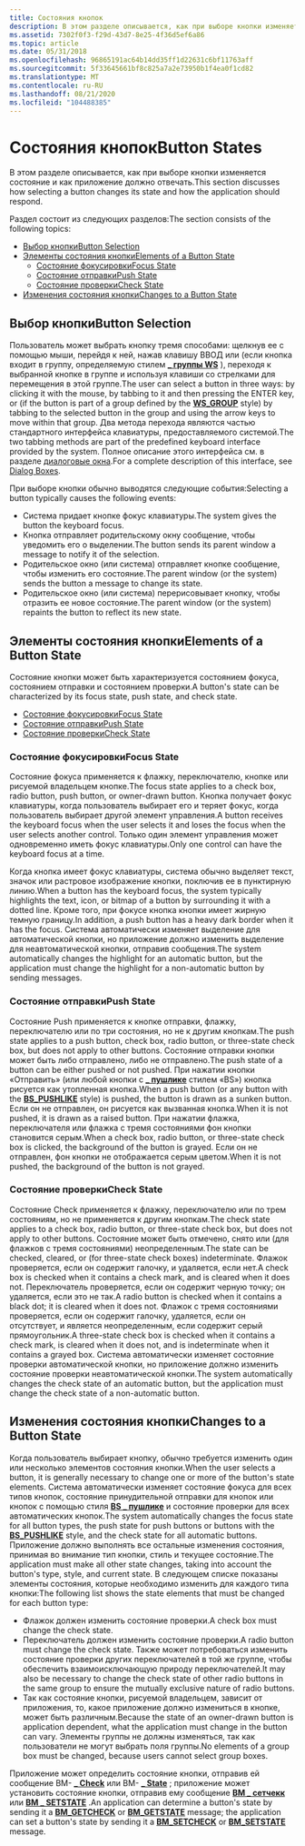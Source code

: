 ```yaml
---
title: Состояния кнопок
description: В этом разделе описывается, как при выборе кнопки изменяется состояние и как приложение должно отвечать.
ms.assetid: 7302f0f3-f29d-43d7-8e25-4f36d5ef6a86
ms.topic: article
ms.date: 05/31/2018
ms.openlocfilehash: 96865191ac64b14dd35ff1d22631c6bf11763aff
ms.sourcegitcommit: 5f33645661bf8c825a7a2e73950b1f4ea0f1cd82
ms.translationtype: MT
ms.contentlocale: ru-RU
ms.lasthandoff: 08/21/2020
ms.locfileid: "104488385"
---
```

# <a name="button-states"></a><span data-ttu-id="62806-103">Состояния кнопок</span><span class="sxs-lookup"><span data-stu-id="62806-103">Button States</span></span>

<span data-ttu-id="62806-104">В этом разделе описывается, как при выборе кнопки изменяется состояние и как приложение должно отвечать.</span><span class="sxs-lookup"><span data-stu-id="62806-104">This section discusses how selecting a button changes its state and how the application should respond.</span></span>

<span data-ttu-id="62806-105">Раздел состоит из следующих разделов:</span><span class="sxs-lookup"><span data-stu-id="62806-105">The section consists of the following topics:</span></span>

-   [<span data-ttu-id="62806-106">Выбор кнопки</span><span class="sxs-lookup"><span data-stu-id="62806-106">Button Selection</span></span>](#button-selection)
-   [<span data-ttu-id="62806-107">Элементы состояния кнопки</span><span class="sxs-lookup"><span data-stu-id="62806-107">Elements of a Button State</span></span>](#elements-of-a-button-state)
    -   [<span data-ttu-id="62806-108">Состояние фокусировки</span><span class="sxs-lookup"><span data-stu-id="62806-108">Focus State</span></span>](#focus-state)
    -   [<span data-ttu-id="62806-109">Состояние отправки</span><span class="sxs-lookup"><span data-stu-id="62806-109">Push State</span></span>](#push-state)
    -   [<span data-ttu-id="62806-110">Состояние проверки</span><span class="sxs-lookup"><span data-stu-id="62806-110">Check State</span></span>](#check-state)
-   [<span data-ttu-id="62806-111">Изменения состояния кнопки</span><span class="sxs-lookup"><span data-stu-id="62806-111">Changes to a Button State</span></span>](#changes-to-a-button-state)

## <a name="button-selection"></a><span data-ttu-id="62806-112">Выбор кнопки</span><span class="sxs-lookup"><span data-stu-id="62806-112">Button Selection</span></span>

<span data-ttu-id="62806-113">Пользователь может выбрать кнопку тремя способами: щелкнув ее с помощью мыши, перейдя к ней, нажав клавишу ВВОД или (если кнопка входит в группу, определяемую стилем [**\_ группы WS**](/windows/desktop/winmsg/window-styles) ), переходя к выбранной кнопке в группе и используя клавиши со стрелками для перемещения в этой группе.</span><span class="sxs-lookup"><span data-stu-id="62806-113">The user can select a button in three ways: by clicking it with the mouse, by tabbing to it and then pressing the ENTER key, or (if the button is part of a group defined by the [**WS\_GROUP**](/windows/desktop/winmsg/window-styles) style) by tabbing to the selected button in the group and using the arrow keys to move within that group.</span></span> <span data-ttu-id="62806-114">Два метода перехода являются частью стандартного интерфейса клавиатуры, предоставляемого системой.</span><span class="sxs-lookup"><span data-stu-id="62806-114">The two tabbing methods are part of the predefined keyboard interface provided by the system.</span></span> <span data-ttu-id="62806-115">Полное описание этого интерфейса см. в разделе [диалоговые окна](/windows/desktop/dlgbox/dialog-boxes).</span><span class="sxs-lookup"><span data-stu-id="62806-115">For a complete description of this interface, see [Dialog Boxes](/windows/desktop/dlgbox/dialog-boxes).</span></span>

<span data-ttu-id="62806-116">При выборе кнопки обычно выводятся следующие события:</span><span class="sxs-lookup"><span data-stu-id="62806-116">Selecting a button typically causes the following events:</span></span>

-   <span data-ttu-id="62806-117">Система придает кнопке фокус клавиатуры.</span><span class="sxs-lookup"><span data-stu-id="62806-117">The system gives the button the keyboard focus.</span></span>
-   <span data-ttu-id="62806-118">Кнопка отправляет родительскому окну сообщение, чтобы уведомить его о выделении.</span><span class="sxs-lookup"><span data-stu-id="62806-118">The button sends its parent window a message to notify it of the selection.</span></span>
-   <span data-ttu-id="62806-119">Родительское окно (или система) отправляет кнопке сообщение, чтобы изменить его состояние.</span><span class="sxs-lookup"><span data-stu-id="62806-119">The parent window (or the system) sends the button a message to change its state.</span></span>
-   <span data-ttu-id="62806-120">Родительское окно (или система) перерисовывает кнопку, чтобы отразить ее новое состояние.</span><span class="sxs-lookup"><span data-stu-id="62806-120">The parent window (or the system) repaints the button to reflect its new state.</span></span>

## <a name="elements-of-a-button-state"></a><span data-ttu-id="62806-121">Элементы состояния кнопки</span><span class="sxs-lookup"><span data-stu-id="62806-121">Elements of a Button State</span></span>

<span data-ttu-id="62806-122">Состояние кнопки может быть характеризуется состоянием фокуса, состоянием отправки и состоянием проверки.</span><span class="sxs-lookup"><span data-stu-id="62806-122">A button's state can be characterized by its focus state, push state, and check state.</span></span>

-   [<span data-ttu-id="62806-123">Состояние фокусировки</span><span class="sxs-lookup"><span data-stu-id="62806-123">Focus State</span></span>](#focus-state)
-   [<span data-ttu-id="62806-124">Состояние отправки</span><span class="sxs-lookup"><span data-stu-id="62806-124">Push State</span></span>](#push-state)
-   [<span data-ttu-id="62806-125">Состояние проверки</span><span class="sxs-lookup"><span data-stu-id="62806-125">Check State</span></span>](#check-state)

### <a name="focus-state"></a><span data-ttu-id="62806-126">Состояние фокусировки</span><span class="sxs-lookup"><span data-stu-id="62806-126">Focus State</span></span>

<span data-ttu-id="62806-127">Состояние фокуса применяется к флажку, переключателю, кнопке или рисуемой владельцем кнопке.</span><span class="sxs-lookup"><span data-stu-id="62806-127">The focus state applies to a check box, radio button, push button, or owner-drawn button.</span></span> <span data-ttu-id="62806-128">Кнопка получает фокус клавиатуры, когда пользователь выбирает его и теряет фокус, когда пользователь выбирает другой элемент управления.</span><span class="sxs-lookup"><span data-stu-id="62806-128">A button receives the keyboard focus when the user selects it and loses the focus when the user selects another control.</span></span> <span data-ttu-id="62806-129">Только один элемент управления может одновременно иметь фокус клавиатуры.</span><span class="sxs-lookup"><span data-stu-id="62806-129">Only one control can have the keyboard focus at a time.</span></span>

<span data-ttu-id="62806-130">Когда кнопка имеет фокус клавиатуры, система обычно выделяет текст, значок или растровое изображение кнопки, поключив ее в пунктирную линию.</span><span class="sxs-lookup"><span data-stu-id="62806-130">When a button has the keyboard focus, the system typically highlights the text, icon, or bitmap of a button by surrounding it with a dotted line.</span></span> <span data-ttu-id="62806-131">Кроме того, при фокусе кнопка кнопки имеет жирную темную границу.</span><span class="sxs-lookup"><span data-stu-id="62806-131">In addition, a push button has a heavy dark border when it has the focus.</span></span> <span data-ttu-id="62806-132">Система автоматически изменяет выделение для автоматической кнопки, но приложение должно изменить выделение для неавтоматической кнопки, отправив сообщения.</span><span class="sxs-lookup"><span data-stu-id="62806-132">The system automatically changes the highlight for an automatic button, but the application must change the highlight for a non-automatic button by sending messages.</span></span>

### <a name="push-state"></a><span data-ttu-id="62806-133">Состояние отправки</span><span class="sxs-lookup"><span data-stu-id="62806-133">Push State</span></span>

<span data-ttu-id="62806-134">Состояние Push применяется к кнопке отправки, флажку, переключателю или по три состояния, но не к другим кнопкам.</span><span class="sxs-lookup"><span data-stu-id="62806-134">The push state applies to a push button, check box, radio button, or three-state check box, but does not apply to other buttons.</span></span> <span data-ttu-id="62806-135">Состояние отправки кнопки может быть либо отправлено, либо не отправлено.</span><span class="sxs-lookup"><span data-stu-id="62806-135">The push state of a button can be either pushed or not pushed.</span></span> <span data-ttu-id="62806-136">При нажатии кнопки «Отправить» (или любой кнопки с [**\_ пушлике**](button-styles.md) стилем «BS») кнопка рисуется как утопленная кнопка.</span><span class="sxs-lookup"><span data-stu-id="62806-136">When a push button (or any button with the [**BS\_PUSHLIKE**](button-styles.md) style) is pushed, the button is drawn as a sunken button.</span></span> <span data-ttu-id="62806-137">Если он не отправлен, он рисуется как вызванная кнопка.</span><span class="sxs-lookup"><span data-stu-id="62806-137">When it is not pushed, it is drawn as a raised button.</span></span> <span data-ttu-id="62806-138">При нажатии флажка, переключателя или флажка с тремя состояниями фон кнопки становится серым.</span><span class="sxs-lookup"><span data-stu-id="62806-138">When a check box, radio button, or three-state check box is clicked, the background of the button is grayed.</span></span> <span data-ttu-id="62806-139">Если он не отправлен, фон кнопки не отображается серым цветом.</span><span class="sxs-lookup"><span data-stu-id="62806-139">When it is not pushed, the background of the button is not grayed.</span></span>

### <a name="check-state"></a><span data-ttu-id="62806-140">Состояние проверки</span><span class="sxs-lookup"><span data-stu-id="62806-140">Check State</span></span>

<span data-ttu-id="62806-141">Состояние Check применяется к флажку, переключателю или по трем состояниям, но не применяется к другим кнопкам.</span><span class="sxs-lookup"><span data-stu-id="62806-141">The check state applies to a check box, radio button, or three-state check box, but does not apply to other buttons.</span></span> <span data-ttu-id="62806-142">Состояние может быть отмечено, снято или (для флажков с тремя состояниями) неопределенным.</span><span class="sxs-lookup"><span data-stu-id="62806-142">The state can be checked, cleared, or (for three-state check boxes) indeterminate.</span></span> <span data-ttu-id="62806-143">Флажок проверяется, если он содержит галочку, и удаляется, если нет.</span><span class="sxs-lookup"><span data-stu-id="62806-143">A check box is checked when it contains a check mark, and is cleared when it does not.</span></span> <span data-ttu-id="62806-144">Переключатель проверяется, если он содержит черную точку; он удаляется, если это не так.</span><span class="sxs-lookup"><span data-stu-id="62806-144">A radio button is checked when it contains a black dot; it is cleared when it does not.</span></span> <span data-ttu-id="62806-145">Флажок с тремя состояниями проверяется, если он содержит галочку, удаляется, если он отсутствует, и является неопределенным, если содержит серый прямоугольник.</span><span class="sxs-lookup"><span data-stu-id="62806-145">A three-state check box is checked when it contains a check mark, is cleared when it does not, and is indeterminate when it contains a grayed box.</span></span> <span data-ttu-id="62806-146">Система автоматически изменяет состояние проверки автоматической кнопки, но приложение должно изменить состояние проверки неавтоматической кнопки.</span><span class="sxs-lookup"><span data-stu-id="62806-146">The system automatically changes the check state of an automatic button, but the application must change the check state of a non-automatic button.</span></span>

## <a name="changes-to-a-button-state"></a><span data-ttu-id="62806-147">Изменения состояния кнопки</span><span class="sxs-lookup"><span data-stu-id="62806-147">Changes to a Button State</span></span>

<span data-ttu-id="62806-148">Когда пользователь выбирает кнопку, обычно требуется изменить один или несколько элементов состояния кнопки.</span><span class="sxs-lookup"><span data-stu-id="62806-148">When the user selects a button, it is generally necessary to change one or more of the button's state elements.</span></span> <span data-ttu-id="62806-149">Система автоматически изменяет состояние фокуса для всех типов кнопок, состояние принудительной отправки для кнопок или кнопок с помощью стиля [**BS \_ пушлике**](button-styles.md) и состояние проверки для всех автоматических кнопок.</span><span class="sxs-lookup"><span data-stu-id="62806-149">The system automatically changes the focus state for all button types, the push state for push buttons or buttons with the [**BS\_PUSHLIKE**](button-styles.md) style, and the check state for all automatic buttons.</span></span> <span data-ttu-id="62806-150">Приложение должно выполнять все остальные изменения состояния, принимая во внимание тип кнопки, стиль и текущее состояние.</span><span class="sxs-lookup"><span data-stu-id="62806-150">The application must make all other state changes, taking into account the button's type, style, and current state.</span></span> <span data-ttu-id="62806-151">В следующем списке показаны элементы состояния, которые необходимо изменить для каждого типа кнопки:</span><span class="sxs-lookup"><span data-stu-id="62806-151">The following list shows the state elements that must be changed for each button type:</span></span>

-   <span data-ttu-id="62806-152">Флажок должен изменить состояние проверки.</span><span class="sxs-lookup"><span data-stu-id="62806-152">A check box must change the check state.</span></span>
-   <span data-ttu-id="62806-153">Переключатель должен изменить состояние проверки.</span><span class="sxs-lookup"><span data-stu-id="62806-153">A radio button must change the check state.</span></span> <span data-ttu-id="62806-154">Также может потребоваться изменить состояние проверки других переключателей в той же группе, чтобы обеспечить взаимоисключающую природу переключателей.</span><span class="sxs-lookup"><span data-stu-id="62806-154">It may also be necessary to change the check state of other radio buttons in the same group to ensure the mutually exclusive nature of radio buttons.</span></span>
-   <span data-ttu-id="62806-155">Так как состояние кнопки, рисуемой владельцем, зависит от приложения, то, какое приложение должно измениться в кнопке, может быть различным.</span><span class="sxs-lookup"><span data-stu-id="62806-155">Because the state of an owner-drawn button is application dependent, what the application must change in the button can vary.</span></span> <span data-ttu-id="62806-156">Элементы группы не должны изменяться, так как пользователи не могут выбрать поля группы.</span><span class="sxs-lookup"><span data-stu-id="62806-156">No elements of a group box must be changed, because users cannot select group boxes.</span></span>

<span data-ttu-id="62806-157">Приложение может определить состояние кнопки, отправив ей сообщение BM- [**\_ Check**](bm-getcheck.md) или BM- [**\_ State**](bm-getstate.md) ; приложение может установить состояние кнопки, отправив ему сообщение [**BM \_ сетчекк**](bm-setcheck.md) или [**BM \_ SETSTATE**](bm-setstate.md) .</span><span class="sxs-lookup"><span data-stu-id="62806-157">An application can determine a button's state by sending it a [**BM\_GETCHECK**](bm-getcheck.md) or [**BM\_GETSTATE**](bm-getstate.md) message; the application can set a button's state by sending it a [**BM\_SETCHECK**](bm-setcheck.md) or [**BM\_SETSTATE**](bm-setstate.md) message.</span></span>

 

 